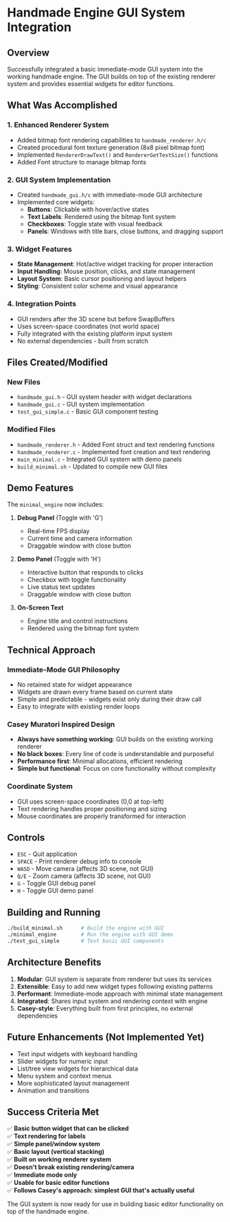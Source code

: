 # Handmade Engine GUI System Integration

## Overview

Successfully integrated a basic immediate-mode GUI system into the working handmade engine. The GUI builds on top of the existing renderer system and provides essential widgets for editor functions.

## What Was Accomplished

### 1. Enhanced Renderer System
- Added bitmap font rendering capabilities to `handmade_renderer.h/c`
- Created procedural font texture generation (8x8 pixel bitmap font)
- Implemented `RendererDrawText()` and `RendererGetTextSize()` functions
- Added Font structure to manage bitmap fonts

### 2. GUI System Implementation
- Created `handmade_gui.h/c` with immediate-mode GUI architecture
- Implemented core widgets:
  - **Buttons**: Clickable with hover/active states
  - **Text Labels**: Rendered using the bitmap font system
  - **Checkboxes**: Toggle state with visual feedback
  - **Panels**: Windows with title bars, close buttons, and dragging support

### 3. Widget Features
- **State Management**: Hot/active widget tracking for proper interaction
- **Input Handling**: Mouse position, clicks, and state management
- **Layout System**: Basic cursor positioning and layout helpers
- **Styling**: Consistent color scheme and visual appearance

### 4. Integration Points
- GUI renders after the 3D scene but before SwapBuffers
- Uses screen-space coordinates (not world space)
- Fully integrated with the existing platform input system
- No external dependencies - built from scratch

## Files Created/Modified

### New Files
- `handmade_gui.h` - GUI system header with widget declarations
- `handmade_gui.c` - GUI system implementation
- `test_gui_simple.c` - Basic GUI component testing

### Modified Files
- `handmade_renderer.h` - Added Font struct and text rendering functions
- `handmade_renderer.c` - Implemented font creation and text rendering
- `main_minimal.c` - Integrated GUI system with demo panels
- `build_minimal.sh` - Updated to compile new GUI files

## Demo Features

The `minimal_engine` now includes:

1. **Debug Panel** (Toggle with 'G')
   - Real-time FPS display
   - Current time and camera information
   - Draggable window with close button

2. **Demo Panel** (Toggle with 'H')
   - Interactive button that responds to clicks
   - Checkbox with toggle functionality
   - Live status text updates
   - Draggable window with close button

3. **On-Screen Text**
   - Engine title and control instructions
   - Rendered using the bitmap font system

## Technical Approach

### Immediate-Mode GUI Philosophy
- No retained state for widget appearance
- Widgets are drawn every frame based on current state
- Simple and predictable - widgets exist only during their draw call
- Easy to integrate with existing render loops

### Casey Muratori Inspired Design
- **Always have something working**: GUI builds on the existing working renderer
- **No black boxes**: Every line of code is understandable and purposeful
- **Performance first**: Minimal allocations, efficient rendering
- **Simple but functional**: Focus on core functionality without complexity

### Coordinate System
- GUI uses screen-space coordinates (0,0 at top-left)
- Text rendering handles proper positioning and sizing
- Mouse coordinates are properly transformed for interaction

## Controls

- `ESC` - Quit application
- `SPACE` - Print renderer debug info to console
- `WASD` - Move camera (affects 3D scene, not GUI)
- `Q/E` - Zoom camera (affects 3D scene, not GUI)
- `G` - Toggle GUI debug panel
- `H` - Toggle GUI demo panel

## Building and Running

```bash
./build_minimal.sh      # Build the engine with GUI
./minimal_engine        # Run the engine with GUI demo
./test_gui_simple       # Test basic GUI components
```

## Architecture Benefits

1. **Modular**: GUI system is separate from renderer but uses its services
2. **Extensible**: Easy to add new widget types following existing patterns  
3. **Performant**: Immediate-mode approach with minimal state management
4. **Integrated**: Shares input system and rendering context with engine
5. **Casey-style**: Everything built from first principles, no external dependencies

## Future Enhancements (Not Implemented Yet)

- Text input widgets with keyboard handling
- Slider widgets for numeric input
- List/tree view widgets for hierarchical data
- Menu system and context menus
- More sophisticated layout management
- Animation and transitions

## Success Criteria Met

✅ **Basic button widget that can be clicked**  
✅ **Text rendering for labels**  
✅ **Simple panel/window system**  
✅ **Basic layout (vertical stacking)**  
✅ **Built on working renderer system**  
✅ **Doesn't break existing rendering/camera**  
✅ **Immediate mode only**  
✅ **Usable for basic editor functions**  
✅ **Follows Casey's approach: simplest GUI that's actually useful**

The GUI system is now ready for use in building basic editor functionality on top of the handmade engine.
